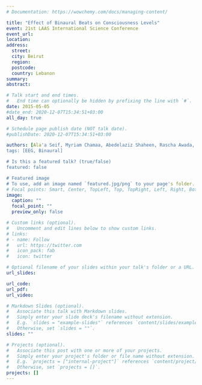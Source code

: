 ```yaml
---
# Documentation: https://wowchemy.com/docs/managing-content/

title: "Effect of Binaural Beats on Consciousness Levels"
event: 21st LAAS International Science Conference
event_url:
location:
address:
  street:
  city: Beirut
  region:
  postcode:
  country: Lebanon
summary:
abstract:

# Talk start and end times.
#   End time can optionally be hidden by prefixing the line with `#`.
date: 2015-05-05
#date_end: 2020-12-07T15:34:51+03:00
all_day: true

# Schedule page publish date (NOT talk date).
#publishDate: 2020-12-07T15:34:51+03:00

authors: [Ala'a Seif, Myriam Chamaa, Abedelaziz Shaheen, Rascha Awada, Ramzi Halabi, Mohammad Diab]
tags: [EEG, Binaural]

# Is this a featured talk? (true/false)
featured: false

# Featured image
# To use, add an image named `featured.jpg/png` to your page's folder. 
# Focal points: Smart, Center, TopLeft, Top, TopRight, Left, Right, BottomLeft, Bottom, BottomRight.
image:
  caption: ""
  focal_point: ""
  preview_only: false

# Custom links (optional).
#   Uncomment and edit lines below to show custom links.
# links:
# - name: Follow
#   url: https://twitter.com
#   icon_pack: fab
#   icon: twitter

# Optional filename of your slides within your talk's folder or a URL.
url_slides:

url_code:
url_pdf:
url_video:

# Markdown Slides (optional).
#   Associate this talk with Markdown slides.
#   Simply enter your slide deck's filename without extension.
#   E.g. `slides = "example-slides"` references `content/slides/example-slides.md`.
#   Otherwise, set `slides = ""`.
slides: ""

# Projects (optional).
#   Associate this post with one or more of your projects.
#   Simply enter your project's folder or file name without extension.
#   E.g. `projects = ["internal-project"]` references `content/project/deep-learning/index.md`.
#   Otherwise, set `projects = []`.
projects: []
---
```

